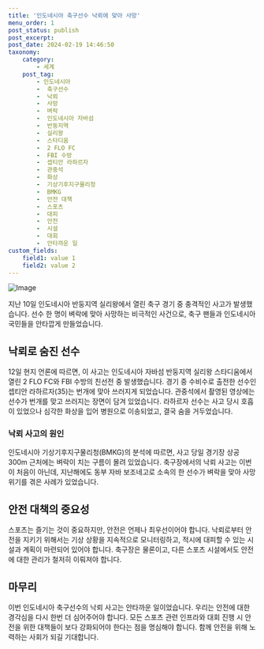```yaml
---
title: '인도네시아 축구선수 낙뢰에 맞아 사망'
menu_order: 1
post_status: publish
post_excerpt: 
post_date: 2024-02-19 14:46:50
taxonomy:
    category:
        - 세계
    post_tag:
        - 인도네시아
        -  축구선수
        -  낙뢰
        -  사망
        -  벼락
        -  인도네시아 자바섬
        -  반둥지역
        -  실리왕
        -  스타디움
        -  2 FLO FC
        -  FBI 수방
        -  셉티안 라하르자
        -  관중석
        -  화상
        -  기상기후지구물리청
        -  BMKG
        -  안전 대책
        -  스포츠
        -  대피
        -  안전
        -  시설
        -  대회
        -  안타까운 일
custom_fields:
    field1: value 1
    field2: value 2
---
```


![Image](https://imgnews.pstatic.net/image/030/2024/02/13/0003180641_001_20240213201601083.png?type=w647)

지난 10일 인도네시아 반둥지역 실리왕에서 열린 축구 경기 중 충격적인 사고가 발생했습니다. 선수 한 명이 벼락에 맞아 사망하는 비극적인 사건으로, 축구 팬들과 인도네시아 국민들을 안타깝게 만들었습니다.
## 낙뢰로 숨진 선수
12일 현지 언론에 따르면, 이 사고는 인도네시아 자바섬 반둥지역 실리왕 스타디움에서 열린 2 FLO FC와 FBI 수방의 친선전 중 발생했습니다. 경기 중 수비수로 출전한 선수인 셉티안 라하르자(35)는 번개에 맞아 쓰러지게 되었습니다. 관중석에서 촬영된 영상에는 선수가 번개를 맞고 쓰러지는 장면이 담겨 있었습니다. 라하르자 선수는 사고 당시 호흡이 있었으나 심각한 화상을 입어 병원으로 이송되었고, 결국 숨을 거두었습니다.
### 낙뢰 사고의 원인
인도네시아 기상기후지구물리청(BMKG)의 분석에 따르면, 사고 당일 경기장 상공 300m 근처에는 벼락이 치는 구름이 몰려 있었습니다. 축구장에서의 낙뢰 사고는 이번이 처음이 아닌데, 지난해에도 동부 자바 보조네고로 소속의 한 선수가 벼락을 맞아 사망 위기를 겪은 사례가 있었습니다.
## 안전 대책의 중요성
스포츠는 즐기는 것이 중요하지만, 안전은 언제나 최우선이어야 합니다. 낙뢰로부터 안전을 지키기 위해서는 기상 상황을 지속적으로 모니터링하고, 적시에 대피할 수 있는 시설과 계획이 마련되어 있어야 합니다. 축구장은 물론이고, 다른 스포츠 시설에서도 안전에 대한 관리가 철저히 이뤄져야 합니다.
## 마무리
이번 인도네시아 축구선수의 낙뢰 사고는 안타까운 일이었습니다. 우리는 안전에 대한 경각심을 다시 한번 더 심어주어야 합니다. 모든 스포츠 관련 인프라와 대회 진행 시 안전을 위한 대책들이 보다 강화되어야 한다는 점을 명심해야 합니다. 함께 안전을 위해 노력하는 사회가 되길 기대합니다.
